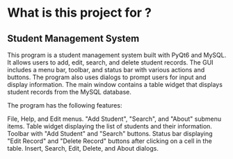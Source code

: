 # What is this project for ?

## Student Management System

This program is a student management system built with PyQt6 and MySQL.
It allows users to add, edit, search, and delete student records.
The GUI includes a menu bar, toolbar, and status bar with various actions and buttons. 
The program also uses dialogs to prompt users for input and display information. 
The main window contains a table widget that displays student records from the MySQL database.

The program has the following features:

File, Help, and Edit menus.
"Add Student", "Search", and "About" submenu items.
Table widget displaying the list of students and their information.
Toolbar with "Add Student" and "Search" buttons.
Status bar displaying "Edit Record" and "Delete Record" buttons after clicking on a cell in the table.
Insert, Search, Edit, Delete, and About dialogs.
